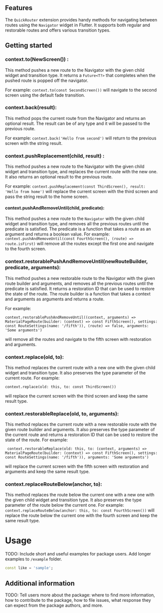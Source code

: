 

## Features
The `QuickRouter` extension provides handy methods for navigating between routes using the `Navigator` widget in Flutter. It supports both regular and restorable routes and offers various transition types.

## Getting started



### context.to(NewScreen()) : 
This method pushes a new route to the Navigator with the given child widget and transition type. It returns a ```Future<T?>``` that completes when the pushed route is popped off the navigator.

For example: 
```context.to(const SecondScreen())```
will navigate to the second screen using the default fade transition.


### context.back(result):
 This method pops the current route from the Navigator and returns an optional result. The result can be of any type and it will be passed to the previous route.

  For example: ```context.back('Hello from second')``` will return to the previous screen with the string result.


### context.pushReplacement(child, result) : 
This method pushes a new route to the Navigator with the given child widget and transition type, and replaces the current route with the new one. It also returns an optional result to the previous route. 

For example: 
```context.pushReplacement(const ThirdScreen(), result: 'Hello from home')```
 will replace the current screen with the third screen and pass the string result to the home screen.


#### context.pushAndRemoveUntil(child, predicate):
 This method pushes a new route to the ```Navigator``` with the given child widget and transition type, and removes all the previous routes until the predicate is satisfied. The predicate is a function that takes a route as an argument and returns a boolean value.
  For example: ```context.pushAndRemoveUntil(const FourthScreen(), (route) => route.isFirst)``` will remove all the routes except the first one and navigate to the fourth screen.


### context.restorablePushAndRemoveUntil(newRouteBuilder, predicate, arguments): 
This method pushes a new restorable route to the Navigator with the given route builder and arguments, and removes all the previous routes until the predicate is satisfied. It returns a restoration ID that can be used to restore the state of the route. The route builder is a function that takes a context and arguments as arguments and returns a route. 

For example:
 ```
 context.restorablePushAndRemoveUntil((context, arguments) => MaterialPageRoute(builder: (context) => const FifthScreen(), settings: const RouteSettings(name: '/fifth')), (route) => false, arguments: 'Some arguments')
 ```
 will remove all the routes and navigate to the fifth screen with restoration and arguments.


### context.replace(old, to): 
This method replaces the current route with a new one with the given child widget and transition type. It also preserves the type parameter of the current route.
 For example: 
 ```
 context.replace(old: this, to: const ThirdScreen())
 ```
  will replace the current screen with the third screen and keep the same result type.


### context.restorableReplace(old, to, arguments):
 This method replaces the current route with a new restorable route with the given route builder and arguments. It also preserves the type parameter of the current route and returns a restoration ID that can be used to restore the state of the route.
  For example:

 ```
  context.restorableReplace(old: this, to: (context, arguments) => MaterialPageRoute(builder: (context) => const FifthScreen(), settings: const RouteSettings(name: '/fifth')), arguments: 'Some arguments') 
 ```

  will replace the current screen with the fifth screen with restoration and arguments and keep the same result type.


### context.replaceRouteBelow(anchor, to): 
This method replaces the route below the current one with a new one with the given child widget and transition type. It also preserves the type parameter of the route below the current one.
 For example:
 ``` context.replaceRouteBelow(anchor: this, to: const FourthScreen())```
  will replace the route below the current one with the fourth screen and keep the same result type.

# Usage

TODO: Include short and useful examples for package users. Add longer examples
to `/example` folder.

```dart
const like = 'sample';
```

## Additional information

TODO: Tell users more about the package: where to find more information, how to
contribute to the package, how to file issues, what response they can expect
from the package authors, and more.

